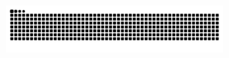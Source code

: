 ![github-contribution-grid-snake-dark](https://raw.githubusercontent.com/isaiahjon3s/isaiahjon3s/output/github-contribution-grid-snake-dark.svg?palette=github-dark)
